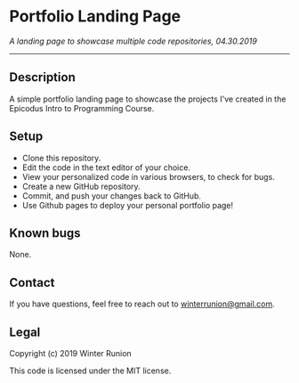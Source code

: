 # Portfolio Landing Page

_A landing page to showcase multiple code repositories, 04.30.2019_
***
## Description
A simple portfolio landing page to showcase the projects I've created in the Epicodus Intro to Programming Course.

## Setup
* Clone this repository.
* Edit the code in the text editor of your choice.
* View your personalized code in various browsers, to check for bugs.
* Create a new GitHub repository.
* Commit, and push your changes back to GitHub.
* Use Github pages to deploy your personal portfolio page!


## Known bugs
None.

## Contact
If you have questions, feel free to reach out to winterrunion@gmail.com.

## Legal

Copyright (c) 2019 Winter Runion

This code is licensed under the MIT license.
